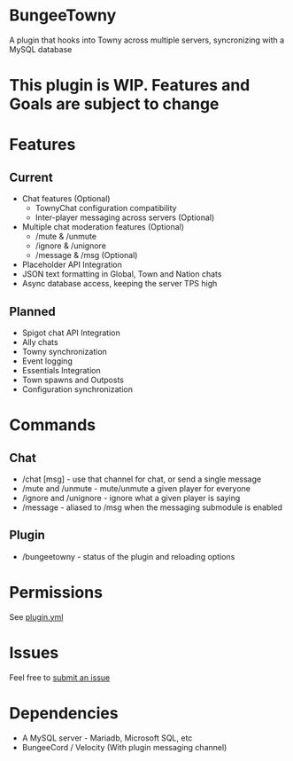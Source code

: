 # BungeeTowny
A plugin that hooks into Towny across multiple servers, syncronizing with a MySQL database

# This plugin is WIP. Features and Goals are subject to change

# Features

## Current
- Chat features (Optional)
  - TownyChat configuration compatibility
  - Inter-player messaging across servers (Optional)
- Multiple chat moderation features (Optional)
  - /mute & /unmute
  - /ignore & /unignore
  - /message & /msg (Optional)
- Placeholder API Integration
- JSON text formatting in Global, Town and Nation chats
- Async database access, keeping the server TPS high

## Planned
- Spigot chat API Integration
- Ally chats
- Towny synchronization
- Event logging
- Essentials Integration
- Town spawns and Outposts
- Configuration synchronization

# Commands
## Chat
- /chat <channel> [msg] - use that channel for chat, or send a single message
- /mute and /unmute - mute/unmute a given player for everyone
- /ignore and /unignore - ignore what a given player is saying
- /message - aliased to /msg when the messaging submodule is enabled
## Plugin
 - /bungeetowny - status of the plugin and reloading options

# Permissions
See [plugin.yml](https://github.com/oezingle/BungeeTowny/blob/master/src/main/resources/plugin.yml)

# Issues
Feel free to [submit an issue](https://github.com/oezingle/BungeeTowny/issues/new)

# Dependencies
- A MySQL server - Mariadb, Microsoft SQL, etc
- BungeeCord / Velocity (With plugin messaging channel)
